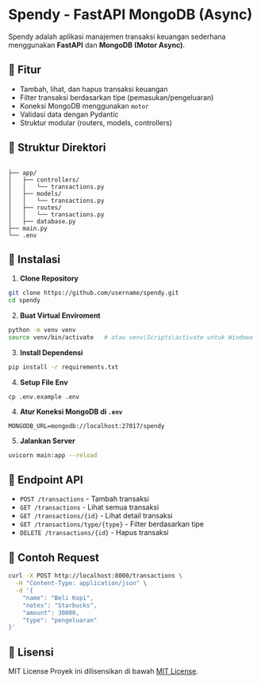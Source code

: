 
# Spendy - FastAPI MongoDB (Async)

Spendy adalah aplikasi manajemen transaksi keuangan sederhana menggunakan **FastAPI** dan **MongoDB (Motor Async)**.

## 🚀 Fitur
- Tambah, lihat, dan hapus transaksi keuangan
- Filter transaksi berdasarkan tipe (pemasukan/pengeluaran)
- Koneksi MongoDB menggunakan `motor`
- Validasi data dengan Pydantic
- Struktur modular (routers, models, controllers)

## 🧱 Struktur Direktori

````

├── app/
│   ├── controllers/
│   │   └── transactions.py
│   ├── models/
│   │   └── transactions.py
│   ├── routes/
│   │   └── transactions.py
│   ├── database.py
├── main.py
└── .env

````

## 🔧 Instalasi

1. **Clone Repository**
```bash
git clone https://github.com/username/spendy.git
cd spendy
````

2. **Buat Virtual Enviroment**

```bash
python -m venv venv
source venv/bin/activate   # atau venv\Scripts\activate untuk Windows
```

3. **Install Dependensi**

```bash
pip install -r requirements.txt
```

4. **Setup File Env**
```
cp .env.example .env
```

4. **Atur Koneksi MongoDB di `.env`**

```
MONGODB_URL=mongodb://localhost:27017/spendy
```

5. **Jalankan Server**

```bash
uvicorn main:app --reload
```

## 📡 Endpoint API

* `POST /transactions` - Tambah transaksi
* `GET /transactions` - Lihat semua transaksi
* `GET /transactions/{id}` - Lihat detail transaksi
* `GET /transactions/type/{type}` - Filter berdasarkan tipe
* `DELETE /transactions/{id}` - Hapus transaksi

## 🧪 Contoh Request

```bash
curl -X POST http://localhost:8000/transactions \
  -H "Content-Type: application/json" \
  -d '{
    "name": "Beli Kopi",
    "notes": "Starbucks",
    "amount": 30000,
    "type": "pengeluaran"
}'
```

## 📄 Lisensi

MIT License
Proyek ini dilisensikan di bawah [MIT License](LICENSE).

